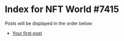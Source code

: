 # Index for NFT World #7415
Posts will be displayed in the order below:

- [Your first post](./001-first.md)

